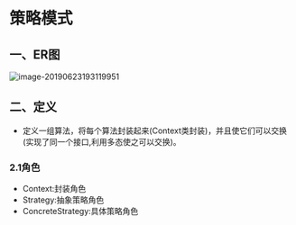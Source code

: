 # 策略模式

## 一、ER图

![image-20190623193119951](http://ww2.sinaimg.cn/large/006tNc79ly1g4zlhphz78j30uu0c43zr.jpg)

## 二、定义

- 定义一组算法，将每个算法封装起来(Context类封装)，并且使它们可以交换(实现了同一个接口,利用多态使之可以交换)。

### 2.1角色

- Context:封装角色
- Strategy:抽象策略角色
- ConcreteStrategy:具体策略角色

